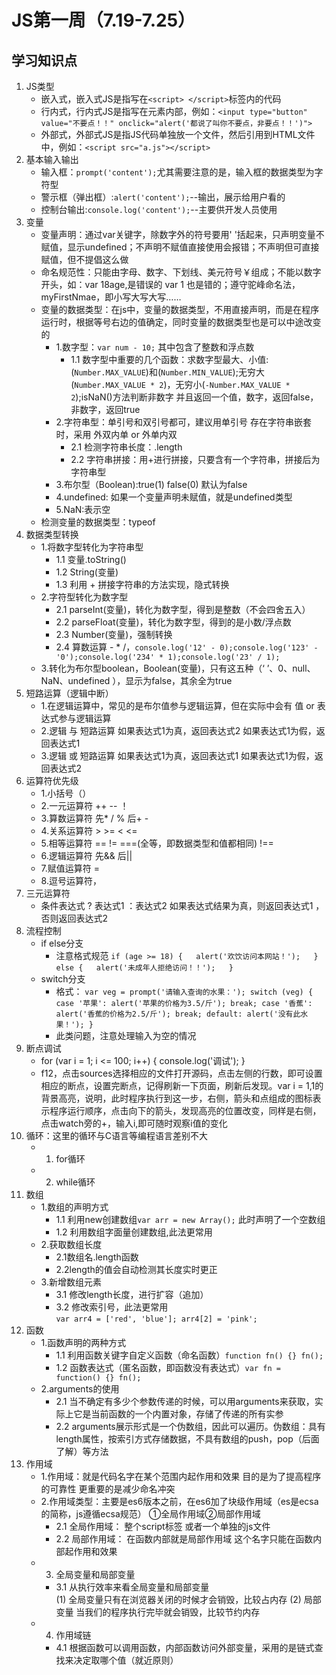 # JS第一周（7.19-7.25）
## 学习知识点
1. JS类型  
    - 嵌入式，嵌入式JS是指写在`<script> </script>`标签内的代码
    - 行内式，行内式JS是指写在元素内部，例如：`<input type="button" value="不要点！！" onclick="alert('都说了叫你不要点，非要点！！')">`
    - 外部式，外部式JS是指JS代码单独放一个文件，然后引用到HTML文件中，例如：`<script src="a.js"></script>`
2. 基本输入输出
   - 输入框：`prompt('content');`尤其需要注意的是，输入框的数据类型为字符型
   - 警示框（弹出框）:`alert('content');`--输出，展示给用户看的
   - 控制台输出:`console.log('content');`--主要供开发人员使用
3. 变量
   - 变量声明：通过var关键字，除数字外的符号要用' '括起来，只声明变量不赋值，显示undefined；不声明不赋值直接使用会报错；不声明但可直接赋值，但不提倡这么做
   - 命名规范性：只能由字母、数字、下划线、美元符号￥组成；不能以数字开头，如：var 18age,是错误的 var 1 也是错的；遵守驼峰命名法，myFirstNmae，即小写大写大写……
   - 变量的数据类型：在js中，变量的数据类型，不用直接声明，而是在程序运行时，根据等号右边的值确定，同时变量的数据类型也是可以中途改变的
      - 1.数字型：`var num - 10;` 其中包含了整数和浮点数
        - 1.1 数字型中重要的几个函数：求数字型最大、小值:(`Number.MAX_VALUE`)和(`Number.MIN_VALUE`);无穷大(`Number.MAX_VALUE * 2`)，无穷小(`-Number.MAX_VALUE * 2`);isNaN()方法判断非数字 并且返回一个值，数字，返回false，非数字，返回true
      - 2.字符串型：单引号和双引号都可，建议用单引号  存在字符串嵌套时，采用 外双内单 or 外单内双
        - 2.1 检测字符串长度：.length
        - 2.2 字符串拼接：用+进行拼接，只要含有一个字符串，拼接后为字符串型
      - 3.布尔型（Boolean):true(1)  false(0) 默认为false
      - 4.undefined:  如果一个变量声明未赋值，就是undefined类型
      - 5.NaN:表示空
    - 检测变量的数据类型：typeof
4. 数据类型转换
      - 1.将数字型转化为字符串型
        - 1.1 变量.toString()
        - 1.2 String(变量) 
        - 1.3 利用 + 拼接字符串的方法实现，隐式转换
      - 2.字符型转化为数字型
        - 2.1 parseInt(变量)，转化为数字型，得到是整数（不会四舍五入）
        - 2.2 parseFloat(变量)，转化为数字型，得到的是小数/浮点数 
        - 2.3 Number(变量)，强制转换
        - 2.4 算数运算  - * /，`console.log('12' - 0);console.log('123' - '0');console.log('234' * 1);console.log('23' / 1);` 
      - 3.转化为布尔型boolean，Boolean(变量)，只有这五种（‘ ’、0、null、NaN、undefined ），显示为false，其余全为true
5. 短路运算（逻辑中断）
    - 1.在逻辑运算中，常见的是布尔值参与逻辑运算，但在实际中会有  值 or 表达式参与逻辑运算
    - 2.逻辑 与 短路运算  如果表达式1为真，返回表达式2    如果表达式1为假，返回表达式1
    - 3.逻辑 或 短路运算  如果表达式1为真，返回表达式1    如果表达式1为假，返回表达式2
6. 运算符优先级
    - 1.小括号（）  
    - 2.一元运算符 ++ -- ！   
    - 3.算数运算符 先* / % 后+ -    
    - 4.关系运算符 > >= < <=
    - 5.相等运算符 == != ===(全等，即数据类型和值都相同) !==       
    - 6.逻辑运算符 先&& 后||   
    - 7.赋值运算符 =     
    - 8.逗号运算符，
7. 三元运算符
   - 条件表达式 ? 表达式1 ：表达式2    如果表达式结果为真，则返回表达式1 ，否则返回表达式2
8. 流程控制
   -  if else分支
      - 注意格式规范
        `if (age >= 18) {  
            alert('欢饮访问本网站！');  
            } else {  
                alert('未成年人拒绝访问！！');  
                }`
    - switch分支
        - 格式：
        `var veg = prompt('请输入查询的水果：');
        switch (veg) {
            case '苹果':
                alert('苹果的价格为3.5/斤');
                break;
            case '香蕉':
                alert('香蕉的价格为2.5/斤');
                break;
            default:
                alert('没有此水果！');
        }`
        - 此类问题，注意处理输入为空的情况 
9. 断点调试
    - for (var i = 1; i <= 100; i++) {
            console.log('调试');
        }
    - f12，点击sources选择相应的文件打开源码，点击左侧的行数，即可设置相应的断点，设置完断点，记得刷新一下页面，刷新后发现。var i = 1,1的背景高亮，说明，此时程序执行到这一步，右侧，箭头和点组成的图标表示程序运行顺序，点击向下的箭头，发现高亮的位置改变，同样是右侧，点击watch旁的+，输入i,即可随时观察i值的变化
10. 循环：这里的循环与C语言等编程语言差别不大
    - 1. for循环 
    - 2. while循环
11. 数组
    - 1.数组的声明方式
      - 1.1 利用new创建数组`var arr = new Array();` 此时声明了一个空数组
      - 1.2 利用数组字面量创建数组,此法更常用
    - 2.获取数组长度
      - 2.1数组名.length函数
      - 2.2length的值会自动检测其长度实时更正
    - 3.新增数组元素
      - 3.1 修改length长度，进行扩容（追加）
      - 3.2 修改索引号，此法更常用  
        `var arr4 = ['red', 'blue'];
        arr4[2] = 'pink';`
12. 函数
    - 1.函数声明的两种方式
        - 1.1 利用函数关键字自定义函数（命名函数）`function fn() {} fn();`
        - 1.2 函数表达式（匿名函数，即函数没有表达式）`var fn = function() {} fn();`
    - 2.arguments的使用
      - 2.1 当不确定有多少个参数传递的时候，可以用arguments来获取，实际上它是当前函数的一个内置对象，存储了传递的所有实参  
      - 2.2 arguments展示形式是一个伪数组，因此可以遍历。伪数组：具有length属性，按索引方式存储数据，不具有数组的push，pop（后面了解）等方法
13. 作用域
    - 1.作用域：就是代码名字在某个范围内起作用和效果  目的是为了提高程序的可靠性 更重要的是减少命名冲突
    - 2.作用域类型：主要是es6版本之前，在es6加了块级作用域（es是ecsa的简称，js遵循ecsa规范） ①全局作用域②局部作用域
      - 2.1 全局作用域： 整个script标签  或者一个单独的js文件
      - 2.2 局部作用域： 在函数内部就是局部作用域  这个名字只能在函数内部起作用和效果
    - 3. 全局变量和局部变量
      - 3.1 从执行效率来看全局变量和局部变量  
        (1) 全局变量只有在浏览器关闭的时候才会销毁，比较占内存
        (2) 局部变量 当我们的程序执行完毕就会销毁，比较节约内存
    - 4. 作用域链
        - 4.1 根据函数可以调用函数，内部函数访问外部变量，采用的是链式查找来决定取哪个值（就近原则）
  